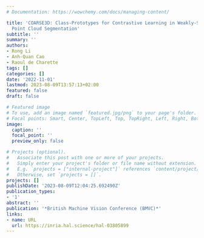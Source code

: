 ```yaml
---
# Documentation: https://wowchemy.com/docs/managing-content/

title: 'COARSE3D: Class-Prototypes for Contrastive Learning in Weakly-Supervised 3D
  Point Cloud Segmentation'
subtitle: ''
summary: ''
authors:
- Rong Li
- Anh-Quan Cao
- Raoul de Charette
tags: []
categories: []
date: '2022-11-01'
lastmod: 2023-08-09T13:57:13+02:00
featured: false
draft: false

# Featured image
# To use, add an image named `featured.jpg/png` to your page's folder.
# Focal points: Smart, Center, TopLeft, Top, TopRight, Left, Right, BottomLeft, Bottom, BottomRight.
image:
  caption: ''
  focal_point: ''
  preview_only: false

# Projects (optional).
#   Associate this post with one or more of your projects.
#   Simply enter your project's folder or file name without extension.
#   E.g. `projects = ["internal-project"]` references `content/project/deep-learning/index.md`.
#   Otherwise, set `projects = []`.
projects: []
publishDate: '2023-08-09T12:04:25.692490Z'
publication_types:
- '1'
abstract: ''
publication: '*British Machine Vision Conference (BMVC)*'
links:
- name: URL
  url: https://inria.hal.science/hal-03805899
---
```

